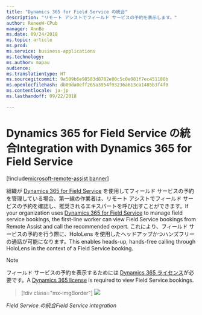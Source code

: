 ```yaml
---
title: "Dynamics 365 for Field Service の統合"
description: "リモート アシストでフィールド サービスの予約を表示します。"
author: ReneeW-CPub
manager: AnnBe
ms.date: 09/24/2018
ms.topic: article
ms.prod: 
ms.service: business-applications
ms.technology: 
ms.author: mapau
audience: 
ms.translationtype: HT
ms.sourcegitcommit: 9a509b6e98583d8782e00c5c0e081f7ec451180b
ms.openlocfilehash: db09da0eff265a3954f93236a613ca1485b3f4f0
ms.contentlocale: ja-jp
ms.lasthandoff: 09/22/2018

---
```


# <a name="integration-with-dynamics-365-for-field-service"></a><span data-ttu-id="f0323-103">Dynamics 365 for Field Service の統合</span><span class="sxs-lookup"><span data-stu-id="f0323-103">Integration with Dynamics 365 for Field Service</span></span>

[!include[microsoft-remote-assist banner](../includes/microsoft-remote-assist.md)]

<span data-ttu-id="f0323-104">組織が [Dynamics 365 for Field Service](https://dynamics.microsoft.com/en-us/field-service/overview/?&OCID=AID720979_SEM_yeaT05hp&lnkd=Bing_D365_Brand) を使用してフィールド サービスの予約を管理している場合、第一線の作業者は、リモート アシストでフィールド サービスの予約を確認し、推奨されるエキスパートを呼び出すことができます。</span><span class="sxs-lookup"><span data-stu-id="f0323-104">If your organization uses [Dynamics 365 for Field Service](https://dynamics.microsoft.com/en-us/field-service/overview/?&OCID=AID720979_SEM_yeaT05hp&lnkd=Bing_D365_Brand) to manage field service bookings, the first-line worker can view Field Service bookings from Remote Assist and call the recommended expert.</span></span> <span data-ttu-id="f0323-105">これにより、フィールド サービスの予約を行う際に、HoloLens を使用したヘッドアップかつハンズフリーの通話が可能になります。</span><span class="sxs-lookup"><span data-stu-id="f0323-105">This enables heads-up, hands-free calling through HoloLens in the context of a Field Service booking.</span></span> 

> [!NOTE]
> <span data-ttu-id="f0323-106">フィールド サービスの予約を表示するためには [Dynamics 365 ライセンス](https://dynamics.microsoft.com/en-us/field-service/overview/?&OCID=AID720979_SEM_yeaT05hp&lnkd=Bing_D365_Brand)が必要です。</span><span class="sxs-lookup"><span data-stu-id="f0323-106">A [Dynamics 365 license](https://dynamics.microsoft.com/en-us/field-service/overview/?&OCID=AID720979_SEM_yeaT05hp&lnkd=Bing_D365_Brand) is required to view Field Service bookings.</span></span>

> [!div class="mx-imgBorder"]
> ![](media/field-service.jpg)

<!--
> ![](media/66a1f3d0ea3bc34ab53a3b63a1f33c07.png)
-->

<span data-ttu-id="f0323-107">*Field Service の統合*</span><span class="sxs-lookup"><span data-stu-id="f0323-107">*Field Service integration*</span></span>

<!-- link to user guide 
[Learn more about working with Dynamics 365 for Field Service bookings from
Remote Assist.]()
-->

